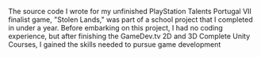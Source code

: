 The source code I wrote for my unfinished PlayStation Talents Portugal VII finalist game, "Stolen Lands," was part of a school project that I completed in under a year. Before embarking on this project, I had no coding experience, but after finishing the GameDev.tv 2D and 3D Complete Unity Courses, I gained the skills needed to pursue game development
